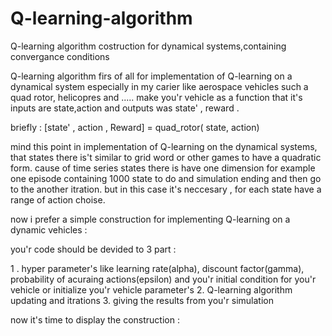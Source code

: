 # Q-learning-algorithm
Q-learning algorithm costruction for dynamical systems,containing convergance conditions


Q-learning algorithm 
firs of all for implementation of Q-learning on a dynamical system especially in my carier like aerospace vehicles such a quad rotor, helicopres and ..... make you'r vehicle as a function that it's inputs are state,action and outputs was state' , reward . 
 
briefly :    [state' , action , Reward] = quad_rotor( state, action)
 
mind this point in implementation of Q-learning on the dynamical systems, that states there is't similar to
 grid word or other games  to have a quadratic form. cause of time series states  there is have one dimension for example one episode containing 1000 state to  do and simulation ending and then go to the another itration.
but in this case it's neccesary , for each state have a range of action choise.

now i prefer a simple construction for implementing Q-learning on a dynamic vehicles :

you'r code should be devided to 3 part : 
 
1 .  hyper parameter's like learning rate(alpha), discount factor(gamma), probability of acuraing actions(epsilon)
      and you'r initial condition for you'r vehicle or initialize you'r  vehicle parameter's
2.  Q-learning algorithm updating and itrations
3.  giving the results from you'r simulation

now it's time to display the construction : 


